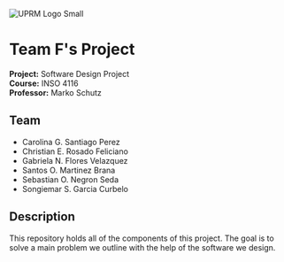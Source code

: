 ![UPRM Logo Small](https://user-images.githubusercontent.com/60373473/75589685-d0ca6f80-5a51-11ea-84c5-1aa89821bf4a.png)

# Team F's Project

**Project:** Software Design Project<br/>
**Course:** INSO 4116 <br/>
**Professor:** Marko Schutz

## Team

-   Carolina G. Santiago Perez
-   Christian E. Rosado Feliciano
-   Gabriela N. Flores Velazquez
-   Santos O. Martinez Brana
-   Sebastian O. Negron Seda
-   Songiemar S. Garcia Curbelo

## Description

This repository holds all of the components of this project. The goal is to solve a main problem we outline with the help of the software we design.
